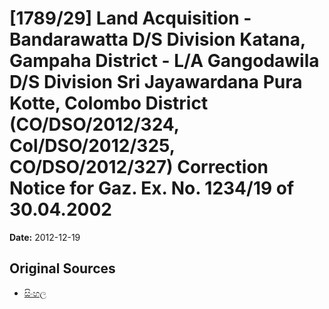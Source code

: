 # [1789/29] Land Acquisition - Bandarawatta D/S Division Katana, Gampaha District - L/A Gangodawila D/S Division Sri Jayawardana Pura Kotte, Colombo District (CO/DSO/2012/324, Col/DSO/2012/325, CO/DSO/2012/327) Correction Notice for Gaz. Ex. No. 1234/19 of 30.04.2002

**Date:** 2012-12-19

## Original Sources

- [සිංහල](https://documents.gov.lk/view/extra-gazettes/2012/12/1789-29_S.pdf)
